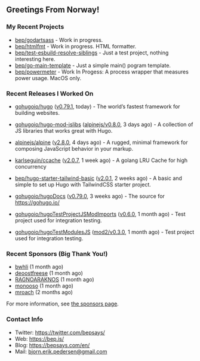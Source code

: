 ## Greetings From Norway!

### My Recent Projects

- [bep/godartsass](https://github.com/bep/godartsass) - Work in progress.
- [bep/htmlfmt](https://github.com/bep/htmlfmt) - Work in progress. HTML formatter.
- [bep/test-esbuild-resolve-siblings](https://github.com/bep/test-esbuild-resolve-siblings) - Just a test project, nothing interesting here.
- [bep/go-main-template](https://github.com/bep/go-main-template) - Just a simple main() pogram template.
- [bep/powermeter](https://github.com/bep/powermeter) - Work In Progess: A process wrapper that measures power usage. MacOS only.

### Recent Releases I Worked On

- [gohugoio/hugo](https://github.com/gohugoio/hugo) ([v0.79.1](https://github.com/gohugoio/hugo/releases/tag/v0.79.1), today) - The world’s fastest framework for building websites.

- [gohugoio/hugo-mod-jslibs](https://github.com/gohugoio/hugo-mod-jslibs) ([alpinejs/v0.8.0](https://github.com/gohugoio/hugo-mod-jslibs/releases/tag/alpinejs%2Fv0.8.0), 3 days ago) - A collection of JS libraries that works great with Hugo.

- [alpinejs/alpine](https://github.com/alpinejs/alpine) ([v2.8.0](https://github.com/alpinejs/alpine/releases/tag/v2.8.0), 4 days ago) - A rugged, minimal framework for composing JavaScript behavior in your markup.

- [karlseguin/ccache](https://github.com/karlseguin/ccache) ([v2.0.7](https://github.com/karlseguin/ccache/releases/tag/v2.0.7), 1 week ago) - A golang LRU Cache for high concurrency

- [bep/hugo-starter-tailwind-basic](https://github.com/bep/hugo-starter-tailwind-basic) ([v2.0.1](https://github.com/bep/hugo-starter-tailwind-basic/releases/tag/v2.0.1), 2 weeks ago) - A basic and simple to set up Hugo with TailwindCSS starter project.

- [gohugoio/hugoDocs](https://github.com/gohugoio/hugoDocs) ([v0.79.0](https://github.com/gohugoio/hugoDocs/releases/tag/v0.79.0), 3 weeks ago) - The source for https://gohugo.io/

- [gohugoio/hugoTestProjectJSModImports](https://github.com/gohugoio/hugoTestProjectJSModImports) ([v0.6.0](https://github.com/gohugoio/hugoTestProjectJSModImports/releases/tag/v0.6.0), 1 month ago) - Test project used for integration testing.

- [gohugoio/hugoTestModulesJS](https://github.com/gohugoio/hugoTestModulesJS) ([mod2/v0.3.0](https://github.com/gohugoio/hugoTestModulesJS/releases/tag/mod2%2Fv0.3.0), 1 month ago) - Test project used for integration testing.


### Recent Sponsors (Big Thank You!)

- [bwhli](https://github.com/bwhli) (1 month ago)
- [deoostfreese](https://github.com/deoostfreese) (1 month ago)
- [RAGNOARAKNOS](https://github.com/RAGNOARAKNOS) (1 month ago)
- [monooso](https://github.com/monooso) (1 month ago)
- [mroach](https://github.com/mroach) (2 months ago)

For more information, see [the sponsors page](https://github.com/sponsors/bep/).

### Contact Info
- Twitter: https://twitter.com/bepsays/
- Web: https://bep.is/
- Blog: https://bepsays.com/en/
- Mail: bjorn.erik.pedersen@gmail.com


